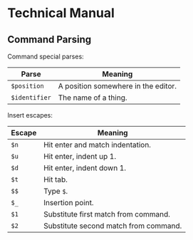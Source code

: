 # Technical Manual

## Command Parsing

Command special parses:

Parse | Meaning
--- | ---
`$position` | A position somewhere in the editor.
`$identifier` | The name of a thing.

Insert escapes:

Escape | Meaning
--- | ---
`$n` | Hit enter and match indentation.
`$u` | Hit enter, indent up 1.
`$d` | Hit enter, indent down 1.
`$t` | Hit tab.
`$$` | Type `$`.
`$_` | Insertion point.
`$1` | Substitute first match from command.
`$2` | Substitute second match from command.





  

